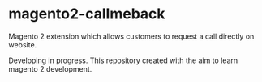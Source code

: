 # magento2-callmeback
Magento 2 extension which allows customers to request a call directly on website.

Developing in progress. This repository created with the aim to learn magento 2 development.
